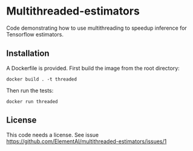 # Multithreaded-estimators

Code demonstrating how to use multithreading to speedup inference for Tensorflow estimators.

## Installation

A Dockerfile is provided. First build the image from the root directory:

```
docker build . -t threaded
```

Then run the tests:

```
docker run threaded
```

## License

This code needs a license. See issue https://github.com/ElementAI/multithreaded-estimators/issues/1
